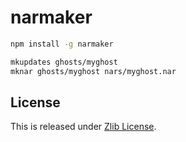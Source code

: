 # narmaker

```bash
npm install -g narmaker

mkupdates ghosts/myghost
mknar ghosts/myghost nars/myghost.nar
```

## License

This is released under [Zlib License](https://narazaka.net/license/Zlib?2018).
